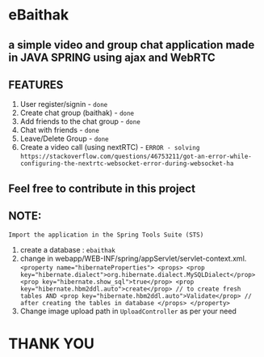 # eBaithak 
## a simple video and group chat application made in JAVA SPRING using ajax and WebRTC

## FEATURES
1. User register/signin - ``done``
2. Create chat group (baithak) - ``done``
3. Add friends to the chat group - ``done``
4. Chat with friends  - ``done``
5. Leave/Delete Group - ``done``
6. Create a video call (using nextRTC) - ``ERROR - solving`` 
	``https://stackoverflow.com/questions/46753211/got-an-error-while-configuring-the-nextrtc-websocket-error-during-websocket-ha``

## Feel free to contribute in this project

## NOTE:
``Import the application in the Spring Tools Suite (STS) ``
1. create a database : ``ebaithak``
2. change in webapp/WEB-INF/spring/appServlet/servlet-context.xml.
	        ``<property name="hibernateProperties">
            <props>
                <prop key="hibernate.dialect">org.hibernate.dialect.MySQLDialect</prop>
                <prop key="hibernate.show_sql">true</prop>
                <prop key="hibernate.hbm2ddl.auto">create</prop> // to create fresh tables
                AND
                <prop key="hibernate.hbm2ddl.auto">Validate</prop> // after creating the tables in database
            </props>
        </property>``
3. Change image upload path in ``UploadController`` as per your need


 # THANK YOU